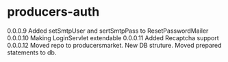 # producers-auth

0.0.0.9 Added setSmtpUser and sertSmtpPass to ResetPasswordMailer
0.0.0.10 Making LoginServlet extendable
0.0.0.11 Added Recaptcha support
0.0.0.12 Moved repo to producersmarket. New DB struture. Moved prepared statements to db.
